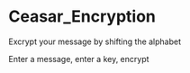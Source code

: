 # Ceasar_Encryption
Excrypt your message by shifting the alphabet

Enter a message, enter a key, encrypt
